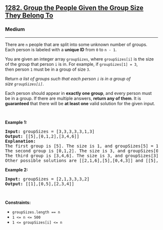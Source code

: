 <h2><a href="https://leetcode.com/problems/group-the-people-given-the-group-size-they-belong-to">1282. Group the People Given the Group Size They Belong To</a></h2><h3>Medium</h3><hr><p>There are <code>n</code> people&nbsp;that are split into some unknown number of groups. Each person is labeled with a&nbsp;<strong>unique ID</strong>&nbsp;from&nbsp;<code>0</code>&nbsp;to&nbsp;<code>n - 1</code>.</p>

<p>You are given an integer array&nbsp;<code>groupSizes</code>, where <code>groupSizes[i]</code>&nbsp;is the size of the group that person&nbsp;<code>i</code>&nbsp;is in. For example, if&nbsp;<code>groupSizes[1] = 3</code>, then&nbsp;person&nbsp;<code>1</code>&nbsp;must be in a&nbsp;group of size&nbsp;<code>3</code>.</p>

<p>Return&nbsp;<em>a list of groups&nbsp;such that&nbsp;each person&nbsp;<code>i</code>&nbsp;is in a group of size&nbsp;<code>groupSizes[i]</code></em>.</p>

<p>Each person should&nbsp;appear in&nbsp;<strong>exactly one group</strong>,&nbsp;and every person must be in a group. If there are&nbsp;multiple answers, <strong>return any of them</strong>. It is <strong>guaranteed</strong> that there will be <strong>at least one</strong> valid solution for the given input.</p>

<p>&nbsp;</p>
<p><strong class="example">Example 1:</strong></p>

<pre>
<strong>Input:</strong> groupSizes = [3,3,3,3,3,1,3]
<strong>Output:</strong> [[5],[0,1,2],[3,4,6]]
<b>Explanation:</b> 
The first group is [5]. The size is 1, and groupSizes[5] = 1.
The second group is [0,1,2]. The size is 3, and groupSizes[0] = groupSizes[1] = groupSizes[2] = 3.
The third group is [3,4,6]. The size is 3, and groupSizes[3] = groupSizes[4] = groupSizes[6] = 3.
Other possible solutions are [[2,1,6],[5],[0,4,3]] and [[5],[0,6,2],[4,3,1]].
</pre>

<p><strong class="example">Example 2:</strong></p>

<pre>
<strong>Input:</strong> groupSizes = [2,1,3,3,3,2]
<strong>Output:</strong> [[1],[0,5],[2,3,4]]
</pre>

<p>&nbsp;</p>
<p><strong>Constraints:</strong></p>

<ul>
	<li><code>groupSizes.length == n</code></li>
	<li><code>1 &lt;= n&nbsp;&lt;= 500</code></li>
	<li><code>1 &lt;=&nbsp;groupSizes[i] &lt;= n</code></li>
</ul>

